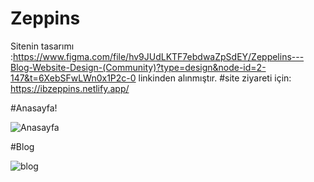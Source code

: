 # Zeppins
Sitenin tasarımı :https://www.figma.com/file/hv9JUdLKTF7ebdwaZpSdEY/Zeppelins---Blog-Website-Design-(Community)?type=design&node-id=2-147&t=6XebSFwLWn0x1P2c-0 
linkinden alınmıştır.
#site ziyareti için:
https://ibzeppins.netlify.app/

#Anasayfa!


![Anasayfa](https://github.com/IbrahimBooz/zeppins/assets/109763478/fd8c0e83-85af-47ce-b511-b3229785a754)


#Blog 


![blog](https://github.com/IbrahimBooz/zeppins/assets/109763478/b48dd0d4-9c10-4bd9-854d-a103e9a87b76)






